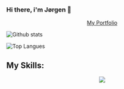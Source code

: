 ### Hi there, i'm Jørgen 👋

<!-- **Jorgen-S-Engh/Jorgen-S-Engh** is a ✨ _special_ ✨ repository because its `README.md` (this file) appears on your GitHub profile.

Here are some ideas to get you started:

- 🔭 I’m currently working on ...
- 🌱 I’m currently learning ...
- 👯 I’m looking to collaborate on ...
- 🤔 I’m looking for help with ...
- 💬 Ask me about ...
- 📫 How to reach me: ...
- 😄 Pronouns: ...
- ⚡ Fun fact: ...
 -->

<p align="center"><a class="button" href="https://singular-narwhal-a905a6.netlify.app/">My Portfolio</a></p>

![Github stats](https://github-readme-stats.vercel.app/api?username=Jorgen-S-Engh&count_private=true&show_icons=true&theme=dark)

![Top Langues](https://github-readme-stats.vercel.app/api/top-langs/?username=Jorgen-S-Engh&show_icons=true&theme=dark)

<h2 align="left">My Skills:</h2>
    <p align="center">
  <a href="https://skillicons.dev">
    <img src="https://skillicons.dev/icons?i=html,css,js,github,ps,netlify,vscode,figma" />
  </a>
